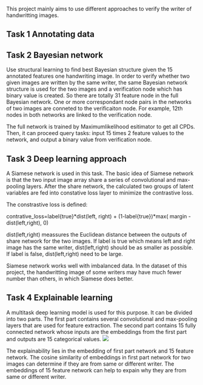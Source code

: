 This project mainly aims to use different approaches to verify the writer of handwritting images. 

## Task 1 Annotating data

## Task 2 Bayesian network
Use structural learning to find best Bayesian structure given the 15 annotated features one handwriting image. In order to 
verify whether two given images are written by the same writer, the same Bayesian network structure is used for the two images and a verification node which has binary value is created. So there are totally 31 feature node in the full Bayesian network. One or more correspondant node pairs in the networks of two images are conneted to the verificaiton node. For example, 12th nodes in both networks are linked to the verification node. 

The full network is trained by Maximumlikelihood esitimator to get all CPDs. Then, it can proceed query tasks: input 15 times 2 feature values to the network, and output a binary value from verification node.

## Task 3 Deep learning approach
A Siamese network is used in this task. The basic idea of Siamese network is that the two input image array share a series of convolutional and max-pooling layers. After the share network, the calculated two groups of latent variables are fed into constative loss layer to minimize the contrastive loss.

The constrastive loss is defined:

contrative_loss=label{true}\*dist(left, right) + (1-label{true})\*max( margin - dist(left,right), 0)

dist(left,right) meassures the Euclidean distance between the outputs of share network for the two images. If label is true which means left and right image has the same writer, dist(left,right) should be as smaller as possible. If label is false, dist(left,right) need to be large. 

Siamese network works well with imbalanced data. In the dataset of this project, the handwritting image of some writers may have much fewer number than others, in which Siamese does better.

## Task 4 Explainable learning
A multitask deep learning model is used for this purpose. It can be divided into two parts. The first part contains several convolutional and max-pooling layers that are used for feature extraction. The second part contains 15 fully connected network whose inputs are the embeddings from the first part and outputs are 15 categorical values. 
![](figures/task4.ipynb)  

The explainability lies in the embedding of first part network and 15 feature network. The cosine similarity of embeddings in first part network for two images can determine if they are from same or different writer. The embeddings of 15 feature network can help to expain why they are from same or different writer.
